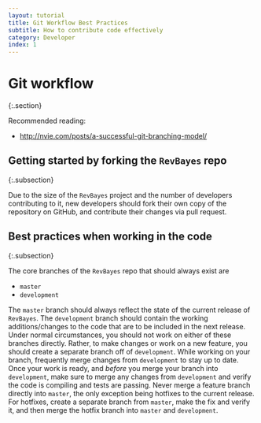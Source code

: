 ```yaml
---
layout: tutorial
title: Git Workflow Best Practices
subtitle: How to contribute code effectively
category: Developer
index: 1
---
```


# Git workflow
{:.section}

Recommended reading:

-   <http://nvie.com/posts/a-successful-git-branching-model/>


## Getting started by forking the `RevBayes` repo
{:.subsection}

Due to the size of the `RevBayes` project and the number of developers
contributing to it, new developers should fork their own copy of the repository
on GitHub, and contribute their changes via pull request.

## Best practices when working in the code
{:.subsection}

The core branches of the `RevBayes` repo that should always exist are

-   `master`
-   `development`

The `master` branch should always reflect the state of the current release of
`RevBayes`.
The `development` branch should contain the working additions/changes to the
code that are to be included in the next release.
Under normal circumstances, you should not work on either of these branches
directly.
Rather, to make changes or work on a new feature, you should create a separate
branch off of `development`.
While working on your branch, frequently merge changes from `development` to
stay up to date.
Once your work is ready, and *before* you merge your branch into `development`,
make sure to merge any changes from `development` and verify the code is
compiling and tests are passing.
Never merge a feature branch directly into `master`, the only exception being
hotfixes to the current release.
For hotfixes, create a separate branch from `master`, make the fix and verify
it, and then merge the hotfix branch into `master` and `development`.
